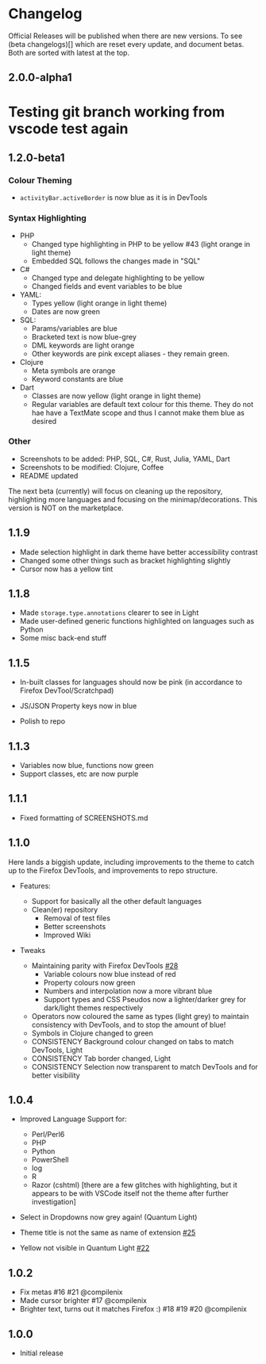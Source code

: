 # Changelog

Official Releases will be published when there are new versions. To see (beta changelogs)[] which are reset every update, and document betas. Both are sorted with latest at the top.
## 2.0.0-alpha1
Testing git branch working from vscode
test again
===
## 1.2.0-beta1 
### Colour Theming
- `activityBar.activeBorder` is now blue as it is in DevTools

### Syntax Highlighting
- PHP
  - Changed type highlighting in PHP to be yellow #43 (light orange in light theme)
  - Embedded SQL follows the changes made in "SQL"
- C#
  - Changed type and delegate highlighting to be yellow
  - Changed fields and event variables to be blue
- YAML:
  - Types yellow (light orange in light theme)
  - Dates are now green
- SQL:
  - Params/variables are blue
  - Bracketed text is now  blue-grey
  - DML keywords are light orange 
  - Other keywords are pink except aliases - they remain green.
- Clojure
  - Meta symbols are orange
  - Keyword constants are blue
- Dart
  - Classes are now yellow (light orange in light theme)
  - Regular variables are default text colour for this theme. They do not hae have a TextMate scope and thus I cannot make them blue as desired
### Other
- Screenshots to be added: PHP, SQL, C#, Rust, Julia, YAML, Dart
- Screenshots to be modified: Clojure, Coffee
- README updated

The next beta (currently) will focus on cleaning up the repository, highlighting more languages and focusing on the minimap/decorations. This version is NOT on the marketplace.
## 1.1.9
- Made selection highlight in dark theme have better accessibility contrast
- Changed some other things such as bracket highlighting slightly
- Cursor now has a yellow tint

## 1.1.8
- Made `storage.type.annotations` clearer to see in Light
- Made user-defined generic functions highlighted on languages such as Python
- Some misc back-end stuff


## 1.1.5

- In-built classes for languages should now be pink (in accordance to Firefox DevTool/Scratchpad)
- JS/JSON Property keys now in blue

- Polish to repo

## 1.1.3

- Variables now blue, functions now green
- Support classes, etc are now purple

## 1.1.1

- Fixed formatting of SCREENSHOTS.md

## 1.1.0

Here lands a biggish update, including improvements to the theme to catch up to the Firefox DevTools, and improvements to repo structure.

- Features:
  - Support for basically all the other default languages
  - Clean(er) repository
    - Removal of test files
    - Better screenshots
    - Improved Wiki

- Tweaks
  - Maintaining parity with Firefox DevTools [#28](https://github.com/beastdestroyer/vscode-firefox-quantum-themes/issues/28)
    - Variable colours now blue instead of red
    - Property colours now green
    - Numbers and interpolation now a more vibrant blue
    - Support types and CSS Pseudos now a lighter/darker grey for dark/light themes respectively
  - Operators now coloured the same as types (light grey) to maintain consistency with DevTools, and to stop the amount of blue!
  - Symbols in Clojure changed to green
  - CONSISTENCY Background colour changed on tabs to match DevTools, Light
  - CONSISTENCY Tab border changed, Light
  - CONSISTENCY Selection now transparent to match DevTools and for better visibility


## 1.0.4

- Improved Language Support for:
  - Perl/Perl6
  - PHP
  - Python
  - PowerShell
  - log
  - R
  - Razor (cshtml) \[there are a few glitches with highlighting, but it appears to be with VSCode itself not the theme after further investigation]

- Select in Dropdowns now grey again! (Quantum Light)
- Theme title is not the same as name of extension [#25](https://github.com/beastdestroyer/vscode-firefox-quantum-themes/issues/25)
- Yellow not visible in Quantum Light [#22](https://github.com/beastdestroyer/vscode-firefox-quantum-themes/issues/22)


## 1.0.2

- Fix metas #16 #21 @compilenix
- Made cursor brighter #17 @compilenix
- Brighter text, turns out it matches Firefox :) #18 #19 #20 @compilenix

## 1.0.0

- Initial release
